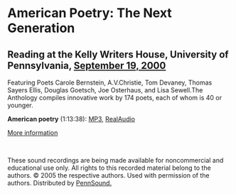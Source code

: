 American Poetry: The Next Generation
====================================

Reading at the Kelly Writers House, University of Pennsylvania, [September 19, 2000](http://www.writing.upenn.edu/wh/calendar/0900.html#19)
-------------------------------------------------------------------------------------------------------------------------------------------

  
Featuring Poets Carole Bernstein, A.V.Christie, Tom Devaney,
Thomas Sayers Ellis, Douglas Goetsch, Joe Osterhaus, and Lisa Sewell.The Anthology compiles innovative work by 174 poets,
each of whom is 40 or younger.  
  
**American poetry** (1:13:38): [MP3](http://media.sas.upenn.edu/pennsound/groups/The-Next-Generation/Anthology_The-Next-Generation_UPenn_9-19-00.mp3), [RealAudio](http://media.sas.upenn.edu/pennsound/groups/The-Next-Generation/Anthology_The-Next-Generation_UPenn_9-19-00.rm)

  
[More information](http://www.writing.upenn.edu/~wh/about/news/AmericanPoetryTNG.html)

 

These sound recordings are being made available for noncommercial and educational
use only. All rights to this recorded material belong to the authors.
© 2005 the respective authors. Used with permission of the authors. Distributed
by [PennSound.](../index.html)
